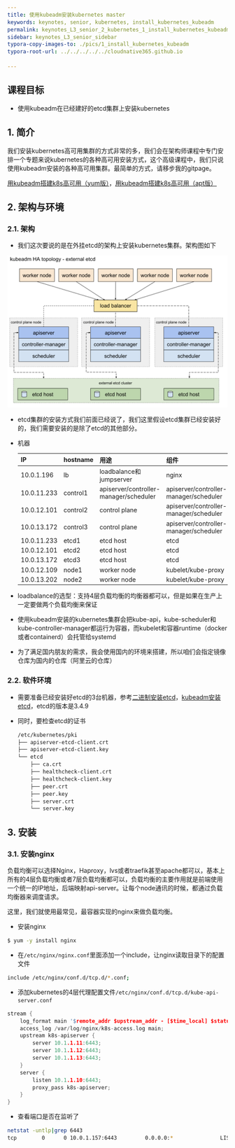 ```yaml
---
title: 使用kubeadm安装kubernetes master
keywords: keynotes, senior, kubernetes, install_kubernetes_kubeadm
permalink: keynotes_L3_senior_2_kubernetes_1_install_kubernetes_kubeadm.html
sidebar: keynotes_L3_senior_sidebar
typora-copy-images-to: ./pics/1_install_kubernetes_kubeadm
typora-root-url: ../../../../../cloudnative365.github.io

---
```


## 课程目标

- 使用kubeadm在已经建好的etcd集群上安装kubernetes

## 1. 简介

我们安装kubernetes高可用集群的方式非常的多，我们会在架构师课程中专门安排一个专题来说kubernetes的各种高可用安装方式，这个高级课程中，我们只说使用kubeadm安装的各种高可用集群。最简单的方式，请移步我的gitpage。

[用kubeadm搭建k8s高可用（yum版）](https://cloudnative365.github.io/keynotes_L4_architect_1_HA_1_k8s_cluster_kubeadm_yum.html)，[用kubeadm搭建k8s高可用（apt版）](https://cloudnative365.github.io/keynotes_L4_architect_1_HA_2_k8s_cluster_kubeadm_apt.html)

## 2. 架构与环境

### 2.1. 架构

+ 我们这次要说的是在外挂etcd的架构上安装kubernetes集群。架构图如下

![image-20200623144543807](/pages/keynotes/L3_senior/2_kubernetes/pics/1_install_kubernetes_kubeadm/image-20200623144543807.png)

+ etcd集群的安装方式我们前面已经说了，我们这里假设etcd集群已经安装好的，我们需要安装的是除了etcd的其他部分。

+ 机器

  | IP          | hostname | 用途                                   | 组件                                   |
  | ----------- | -------- | -------------------------------------- | -------------------------------------- |
  | 10.0.1.196  | lb       | loadbalance和jumpserver                | nginx                                  |
  | 10.0.11.233 | control1 | apiserver/controller-manager/scheduler | apiserver/controller-manager/scheduler |
  | 10.0.12.101 | control2 | control plane                          | apiserver/controller-manager/scheduler |
  | 10.0.13.172 | control3 | control plane                          | apiserver/controller-manager/scheduler |
  | 10.0.11.233 | etcd1    | etcd host                              | etcd                                   |
  | 10.0.12.101 | etcd2    | etcd host                              | etcd                                   |
  | 10.0.13.172 | etcd3    | etcd host                              | etcd                                   |
  | 10.0.12.109 | node1    | worker node                            | kubelet/kube-proxy                     |
  | 10.0.13.202 | node2    | worker node                            | kubelet/kube-proxy                     |

+ loadbalance的选型：支持4层负载均衡的均衡器都可以，但是如果在生产上一定要做两个负载均衡来保证

+ 使用kubeadm安装的kubernetes集群会把kube-api，kube-scheduler和kube-controller-manager都运行为容器，而kubelet和容器runtime（docker或者containerd）会托管给systemd

+ 为了满足国内朋友的需求，我会使用国内的环境来搭建，所以咱们会指定镜像仓库为国内的仓库（阿里云的仓库）

### 2.2. 软件环境

+ 需要准备已经安装好etcd的3台机器，参考[二进制安装etcd](https://cloudnative365.github.io/keynotes_L3_senior_1_etcd_2_install_etcd.html)，[kubeadm安装etcd](https://cloudnative365.github.io/keynotes_L3_senior_1_etcd_3_install_etcd_with_kubeadm.html)，etcd的版本是3.4.9

+ 同时，要检查etcd的证书

  ``` bash
  /etc/kubernetes/pki
  ├── apiserver-etcd-client.crt
  ├── apiserver-etcd-client.key
  └── etcd
      ├── ca.crt
      ├── healthcheck-client.crt
      ├── healthcheck-client.key
      ├── peer.crt
      ├── peer.key
      ├── server.crt
      └── server.key
  ```

## 3. 安装

### 3.1. 安装nginx

负载均衡可以选择Nginx，Haproxy，lvs或者traefik甚至apache都可以，基本上所有的4层负载均衡或者7层负载均衡都可以，负载均衡的主要作用就是前端使用一个统一的IP地址，后端映射api-server。让每个node通讯的时候，都通过负载均衡器来调度请求。

这里，我们就使用最常见，最容器实现的nginx来做负载均衡。

- 安装nginx

```bash
$ yum -y install nginx
```

- 在`/etc/nginx/nginx.conf`里面添加一个include，让nginx读取目录下的配置文件

```bash
include /etc/nginx/conf.d/tcp.d/*.conf;
```

- 添加kubernetes的4层代理配置文件`/etc/nginx/conf.d/tcp.d/kube-api-server.conf`

```c
stream {
    log_format main '$remote_addr $upstream_addr - [$time_local] $status $upstream_bytes_sent';
    access_log /var/log/nginx/k8s-access.log main;
    upstream k8s-apiserver {
        server 10.1.1.11:6443;
        server 10.1.1.12:6443;
        server 10.1.1.13:6443;
    }
    server {
        listen 10.1.1.10:6443;
        proxy_pass k8s-apiserver;
    }
}
```

- 查看端口是否在监听了

```bash
netstat -untlp|grep 6443
tcp        0      0 10.0.1.157:6443         0.0.0.0:*               LISTEN      15787/nginx: master
```